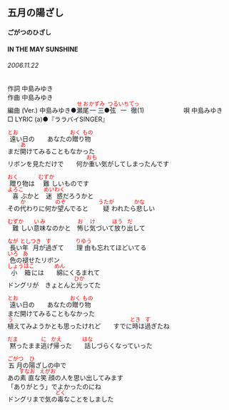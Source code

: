 <style type="text/css">
	ruby{
	    ruby-position: over;
	}
	ruby > rt{font-size: 12px;color:red;}
	p{font:16px;font-size: '楷体'}
</style>
## 五月の陽ざし
#### ごがつのひざし
#### IN THE MAY SUNSHINE
###### 2006.11.22


作詞     中島みゆき　　　　　   
作曲      中島みゆき  　　　   
編曲 (Ver.) 中島みゆき●<ruby><rb>瀬尾</rb><rp>(</rp><rt>せお</rt><rp>)</rp></ruby><ruby><rb>一三</rb><rp>(</rp><rt>かずみ</rt><rp>)</rp></ruby>●<ruby><rb>弦一徹</rb><rp>(</rp><rt>つるいちてっ</rt><rp>)</rp></ruby>(1)　　　　　　
唄     中島みゆき      
□ LYRIC (a)●『ララバイSINGER』   
   
<ruby><rb>遠</rb><rp>(</rp><rt>とお</rt><rp>)</rp></ruby>い日の　　あなたの<ruby><rb>贈</rb><rp>(</rp><rt>おく</rt><rp>)</rp></ruby>り<ruby><rb>物</rb><rp>(</rp><rt>もの</rt><rp>)</rp></ruby>   
まだ<ruby><rb>開</rb><rp>(</rp><rt>あ</rt><rp>)</rp></ruby>けてみることもなかった   
リボンを見ただけで　　何か<ruby><rb>重</rb><rp>(</rp><rt>おも</rt><rp>)</rp></ruby>い気がしてしまったんです   
   
<ruby><rb>贈</rb><rp>(</rp><rt>おく</rt><rp>)</rp></ruby>り物は　<ruby><rb>難</rb><rp>(</rp><rt>むずか</rt><rp>)</rp></ruby>しいものです   
<ruby><rb>喜</rb><rp>(</rp><rt>よろこ</rt><rp>)</rp></ruby>ぶかと　<ruby><rb>迷惑</rb><rp>(</rp><rt>めいわく</rt><rp>)</rp></ruby>だろうかと   
その<ruby><rb>代</rb><rp>(</rp><rt>か</rt><rp>)</rp></ruby>わりに何か<ruby><rb>望</rb><rp>(</rp><rt>のぞ</rt><rp>)</rp></ruby>んでると　　<ruby><rb>疑</rb><rp>(</rp><rt>うたが</rt><rp>)</rp></ruby>われたら<ruby><rb>悲</rb><rp>(</rp><rt>かな</rt><rp>)</rp></ruby>しい   
   
<ruby><rb>難</rb><rp>(</rp><rt>むずか</rt><rp>)</rp></ruby>しい<ruby><rb>意味</rb><rp>(</rp><rt>いみ</rt><rp>)</rp></ruby>なのかと　<ruby><rb>怖</rb><rp>(</rp><rt>お</rt><rp>)</rp></ruby>じ<ruby><rb>気</rb><rp>(</rp><rt>け</rt><rp>)</rp></ruby>づいて<ruby><rb>放</rb><rp>(</rp><rt>ほう</rt><rp>)</rp></ruby>り<ruby><rb>出</rb><rp>(</rp><rt>だ</rt><rp>)</rp></ruby>して   
   
<ruby><rb>長</rb><rp>(</rp><rt>なが</rt><rp>)</rp></ruby>い<ruby><rb>年月</rb><rp>(</rp><rt>としつき</rt><rp>)</rp></ruby>が<ruby><rb>過</rb><rp>(</rp><rt>す</rt><rp>)</rp></ruby>ぎて　　<ruby><rb>理由</rb><rp>(</rp><rt>りゆう</rt><rp>)</rp></ruby>も忘れてほどいてる   
<ruby><rb>色</rb><rp>(</rp><rt>いろ</rt><rp>)</rp></ruby>の<ruby><rb>褪</rb><rp>(</rp><rt>あ</rt><rp>)</rp></ruby>せたリボン   
<ruby><rb>小箱</rb><rp>(</rp><rt>しょうはこ</rt><rp>)</rp></ruby>には　　<ruby><rb>綿</rb><rp>(</rp><rt>めん</rt><rp>)</rp></ruby>にくるまれて   
ドングリが　きょとんと<ruby><rb>光</rb><rp>(</rp><rt>ひか</rt><rp>)</rp></ruby>ってた   
   
   
<ruby><rb>遠</rb><rp>(</rp><rt>とお</rt><rp>)</rp></ruby>い日の　　あなたの<ruby><rb>贈</rb><rp>(</rp><rt>おく</rt><rp>)</rp></ruby>り<ruby><rb>物</rb><rp>(</rp><rt>もの</rt><rp>)</rp></ruby>   
まだ開けてみることもなかった   
<ruby><rb>植</rb><rp>(</rp><rt>う</rt><rp>)</rp></ruby>えてみようかとも思ったけれど　　すでに<ruby><rb>時</rb><rp>(</rp><rt>とき</rt><rp>)</rp></ruby>は<ruby><rb>過</rb><rp>(</rp><rt>す</rt><rp>)</rp></ruby>ぎたね   
   
<ruby><rb>黙</rb><rp>(</rp><rt>だま</rt><rp>)</rp></ruby>ったまま<ruby><rb>逃</rb><rp>(</rp><rt>に</rt><rp>)</rp></ruby>げ<ruby><rb>帰</rb><rp>(</rp><rt>かえ</rt><rp>)</rp></ruby>った　　<ruby><rb>話</rb><rp>(</rp><rt>はな</rt><rp>)</rp></ruby>しづらくなっていった   
   
<ruby><rb>五月</rb><rp>(</rp><rt>ごがつ</rt><rp>)</rp></ruby>の<ruby><rb>陽</rb><rp>(</rp><rt>ひ</rt><rp>)</rp></ruby>ざしの中で   
あの<ruby><rb>素直</rb><rp>(</rp><rt>すなお</rt><rp>)</rp></ruby>な<ruby><rb>笑顔</rb><rp>(</rp><rt>えがお</rt><rp>)</rp></ruby>の人を思い出してみます   
「ありがとう」でよかったのにね   
ドングリまで気の<ruby><rb>毒</rb><rp>(</rp><rt>どく</rt><rp>)</rp></ruby>なことをしました   